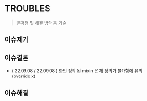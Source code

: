 # TROUBLES

> 문제점 및 해결 방안 등 기술

## 이슈제기

## 이슈결론

- ( 22.09.08 / 22.09.08 ) 한번 정의 된 mixin 은 재 정의가 불가함에 유의(override x)

## 이슈해결

